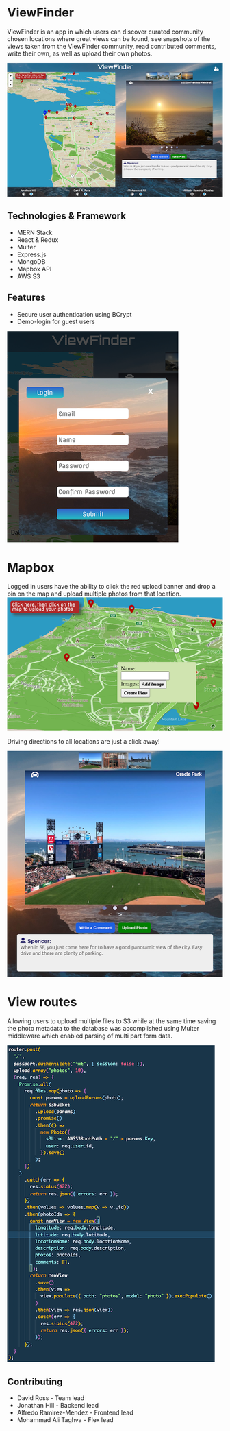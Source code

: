 # ViewFinder
ViewFinder is an app in which users can discover curated community chosen locations where great views can be found, see snapshots of the views taken from the ViewFinder community, read contributed comments, write their own, as well as upload their own photos.  




![vf main page](./frontend/public/vf1.png)

## Technologies & Framework
* MERN Stack
* React & Redux 
* Multer
* Express.js 
* MongoDB 
* Mapbox API
* AWS S3

## Features 
* Secure user authentication using BCrypt
* Demo-login for guest users 

![vf session1](./frontend/public/vf_session1.png)

# Mapbox 
Logged in users have the ability to click the red upload banner and drop a pin on the map and upload multiple photos from that location.  
![vf session1](./frontend/public/vf_upload1.png)

Driving directions to all locations are just a click away!

![vf session1](./frontend/public/vf_driving2.png)

# View routes 

Allowing users to upload multiple files to S3 while at the same time saving the photo metadata to the database was accomplished using Multer middleware which enabled parsing of multi part form data.

![view-route code](./frontend/public/vf_route_code.png)


## Contributing
* David Ross - Team lead
* Jonathan Hill - Backend lead 
* Alfredo Ramirez-Mendez - Frontend lead 
* Mohammad Ali Taghva - Flex lead 

